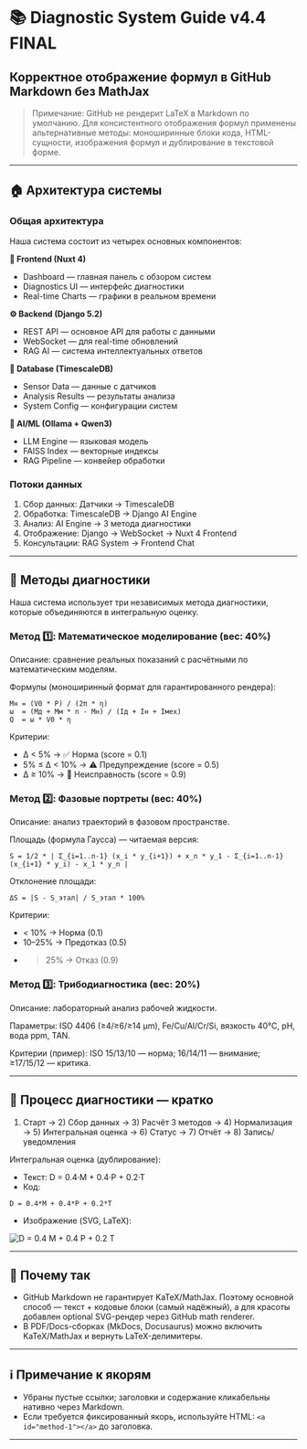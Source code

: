 # 📚 Diagnostic System Guide v4.4 FINAL
## Корректное отображение формул в GitHub Markdown без MathJax

> Примечание: GitHub не рендерит LaTeX в Markdown по умолчанию. Для консистентного отображения формул применены альтернативные методы: моноширинные блоки кода, HTML-сущности, изображения формул и дублирование в текстовой форме.

---

## 🏠 Архитектура системы

### Общая архитектура

Наша система состоит из четырех основных компонентов:

**🎨 Frontend (Nuxt 4)**
- Dashboard — главная панель с обзором систем
- Diagnostics UI — интерфейс диагностики
- Real-time Charts — графики в реальном времени

**⚙️ Backend (Django 5.2)**
- REST API — основное API для работы с данными
- WebSocket — для real-time обновлений
- RAG AI — система интеллектуальных ответов

**💾 Database (TimescaleDB)**
- Sensor Data — данные с датчиков
- Analysis Results — результаты анализа
- System Config — конфигурации систем

**🤖 AI/ML (Ollama + Qwen3)**
- LLM Engine — языковая модель
- FAISS Index — векторные индексы
- RAG Pipeline — конвейер обработки

### Потоки данных

1) Сбор данных: Датчики → TimescaleDB
2) Обработка: TimescaleDB → Django AI Engine
3) Анализ: AI Engine → 3 метода диагностики
4) Отображение: Django → WebSocket → Nuxt 4 Frontend
5) Консультации: RAG System → Frontend Chat

---

## 🔧 Методы диагностики

Наша система использует три независимых метода диагностики, которые объединяются в интегральную оценку.

### Метод 1️⃣: Математическое моделирование (вес: 40%)

Описание: сравнение реальных показаний с расчётными по математическим моделям.

Формулы (моноширинный формат для гарантированного рендера):
```text
Mн = (V0 * P) / (2π * η)
ω  = (Mд + Mм * n - Mн) / (Iд + Iн + Iмех)
Q  = ω * V0 * η
```

Критерии:
- Δ < 5%  → ✅ Норма (score = 0.1)
- 5% ≤ Δ < 10% → ⚠️ Предупреждение (score = 0.5)
- Δ ≥ 10% → 🔴 Неисправность (score = 0.9)

### Метод 2️⃣: Фазовые портреты (вес: 40%)

Описание: анализ траекторий в фазовом пространстве.

Площадь (формула Гаусса) — читаемая версия:
```text
S = 1/2 * | Σ_{i=1..n-1} (x_i * y_{i+1}) + x_n * y_1 - Σ_{i=1..n-1} (x_{i+1} * y_i) - x_1 * y_n |
```

Отклонение площади:
```text
ΔS = |S - S_этал| / S_этал * 100%
```

Критерии:
- < 10% → Норма (0.1)
- 10–25% → Предотказ (0.5)
- > 25% → Отказ (0.9)

### Метод 3️⃣: Трибодиагностика (вес: 20%)

Описание: лабораторный анализ рабочей жидкости.

Параметры: ISO 4406 (≥4/≥6/≥14 μm), Fe/Cu/Al/Cr/Si, вязкость 40°C, pH, вода ppm, TAN.

Критерии (пример): ISO 15/13/10 — норма; 16/14/11 — внимание; ≥17/15/12 — критика.

---

## 🔄 Процесс диагностики — кратко

1) Старт → 2) Сбор данных → 3) Расчёт 3 методов → 4) Нормализация → 5) Интегральная оценка → 6) Статус → 7) Отчёт → 8) Запись/уведомления

Интегральная оценка (дублирование):
- Текст: D = 0.4·M + 0.4·P + 0.2·T
- Код:
```text
D = 0.4*M + 0.4*P + 0.2*T
```
- Изображение (SVG, LaTeX):
<p align="left">
  <img alt="D = 0.4 M + 0.4 P + 0.2 T" src="https://render.githubusercontent.com/render/math?math=D%20%3D%200.4M%20%2B%200.4P%20%2B%200.2T" />
</p>

---

## 🧩 Почему так

- GitHub Markdown не гарантирует KaTeX/MathJax. Поэтому основной способ — текст + кодовые блоки (самый надёжный), а для красоты добавлен optional SVG-рендер через GitHub math renderer.
- В PDF/Docs-сборках (MkDocs, Docusaurus) можно включить KaTeX/MathJax и вернуть LaTeX-делимитеры.

---

## ℹ️ Примечание к якорям

- Убраны пустые [](...) ссылки; заголовки и содержание кликабельны нативно через Markdown.
- Если требуется фиксированный якорь, используйте HTML: `<a id="method-1"></a>` до заголовка.

---
